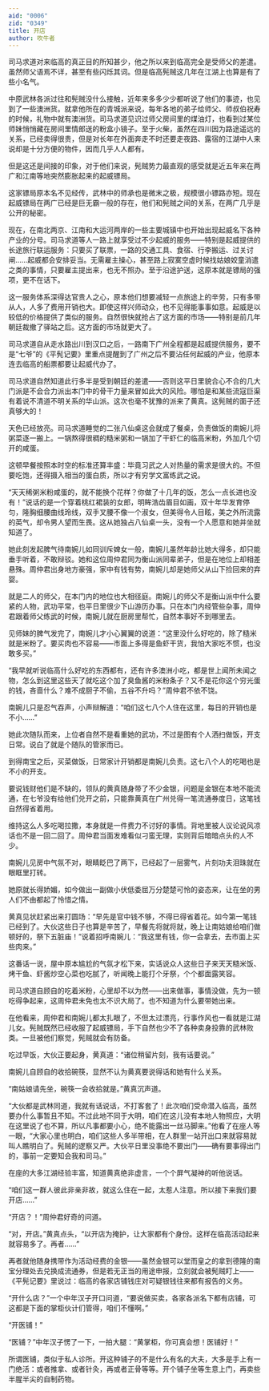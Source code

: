 ```yaml
---
aid: "0006"
zid: "0349"
title: 开店
author: 吹牛者
---
```


司马求道对来临高的真正目的所知甚少，他之所以来到临高完全是受师父的差遣。虽然师父语焉不详，甚至有些闪烁其词。但是临高髡贼这几年在江湖上也算是有了些小名气。

中原武林各派过往和髡贼没什么接触，近年来多多少少都听说了他们的事迹，也见到了一些澳洲货。就拿他所在的青城派来说，每年各地的弟子给师父、师叔伯祝寿的时候，礼物中就有澳洲货。司马求道见识过师父房间里的煤油灯，也看到过某位师妹悄悄藏在房间里情郎送的粉盒小镜子。至于火柴，虽然在四川因为路途遥远的关系，已经卖得很贵，但是对长年在外面奔走不时还要走夜路、露宿的江湖中人来说却是十分方便的物件，因而几乎人人都有。

但是这还是间接的印象，对于他们来说，髡贼势力最直观的感受就是近五年来在两广和江南等地突然膨胀起来的起威镖局。

这家镖局原本名不见经传，武林中的师承也是微末之极，规模很小镖路亦短。现在起威镖局在两广已经是巨无霸一般的存在，他们和髡贼之间的关系，在两广几乎是公开的秘密。

现在，在南北两京、江南和大运河两岸的一些主要城镇中也开始出现起威名下各种产业的分号。司马求道等人一路上就享受过不少起威的服务——特别是起威提供的长途旅行联运服务：只要买了联票，一路的交通工具、食宿、行李搬运、过关讨闸……起威都会安排妥当。无需雇主操心，甚至路上寂寞空虚时候找姑娘姣童消遣之类的事情，只要雇主提出来，也无不照办。至于沿途护送，这原本就是镖局的强项，更不在话下。

这一服务体系深得达官贵人之心，原本他们想要减轻一点旅途上的辛劳，只有多带从人，人多了费用开销也大。即使这样兴师动众，也不见得能事事如意。起威是以较低的价格提供了类似的服务。自然很快就抢占了这方面的市场——特别是前几年朝廷裁撤了驿站之后。这方面的市场就更大了。

司马求道自从走水路出川到汉口之后，一路南下广州全程都是起威提供服务，要不是“七爷”的《平髡记要》里重点提醒到了广州之后不要沾任何起威的产业，他原本连去临高的船票都要让起威代办了。

司马求道自然知道此行多半是受到朝廷的差遣——否则这平日里貌合心不合的几大门派是不会合力派出本门中的骨干力量来冒如此大的风险。哪怕是和某些流寇巨渠有着说不清道不明关系的华山派。这次也毫不犹豫的派来了黄真。这髡贼的面子还真够大的！

天色已经放亮。司马求道睡觉的二张八仙桌这会就成了餐桌，负责做饭的南婉儿将粥菜逐一搬上。一锅熬得很稠的糙米粥和一锅加了干虾仁的临高米粉，外加几个切开的咸蛋。

这顿早餐按照本时空的标准还算丰盛：毕竟习武之人对热量的需求是很大的。不但要吃饱，还得摄入相当的蛋白质，所以才有穷学文富练武之说。

“天天稀粥米粉咸蛋的，就不能换个花样？你做了十几年的饭，怎么一点长进也没有！”说话的是一个穿着桃红裙装的女郎，明眸浩齿眉目如画，双十年华发育停匀，隆胸细腰曲线玲线，双手叉腰不像一个淑女，但美得令人目眩，美之外所流露的英气，却令男人望而生畏。这从她独占八仙桌一头，没有一个人愿意和她并坐就知道了。

她此刻发起脾气待南婉儿如同训斥婢女一般，南婉儿虽然年龄比她大得多，却只能垂手听着，不敢辩驳。她和这位周仲君同为衡山派同辈弟子，但是在地位上却相差悬殊。周仲君出身地方豪强，家中有钱有势，南婉儿却是她师父从山下捡回来的弃婴。

就是二人的师父，在本门内的地位也大相径庭。南婉儿的师父不是衡山派中什么要紧的人物，武功平常，也平日里很少下山游历办事。只在本门内经管些杂事，周仲君跟着师父练武的时候，南婉儿就在厨房里帮忙，自然本事好不到哪里去。

见师妹的脾气发完了，南婉儿才小心翼翼的说道：“这里没什么好吃的，除了糙米就是米粉了。要买肉也不容易——市面上多得是鱼虾干货，我怕大家吃不惯，也没敢多买。”

“我早就听说临高什么好吃的东西都有，还有许多澳洲小吃，都是世上闻所未闻之物，怎么到这里这些天了就吃这个加了臭鱼酱的米粉条子？又不是花你这个穷光蛋的钱，吝啬什么？难不成厨子不偷，五谷不升吗？”周仲君不依不饶。

南婉儿只是忍气吞声，小声辩解道：“咱们这七八个人住在这里，每日的开销也是不小……”

她此次随队而来，上位者自然不是看重她的武功，不过是图有个人洒扫做饭，开支日常。说白了就是个随队的管家而已。

到得南宝之后，买菜做饭，日常家计开销都是南婉儿负责。这七八个人的吃喝也是不小的开支。

要说钱财他们是不缺的，领队的黄真随身带了不少金银，问题是金银在本地不能流通，在七爷没有给他们兑开之前，只能靠黄真在广州兑得一笔流通券度日，这笔钱自然得省着用。

维持这么人多吃喝拉撒，本身就是一件费力不讨好的事情。背地里被人议论说风凉话也不是一回二回了。周仲君当面发难看似刁蛮无理，实则背后暗暗点头的人不少。

南婉儿见房中气氛不对，眼睛眨巴了两下，已经起了一层雾气，片刻功夫泪珠就在眼眶里打转。

她原就长得娇媚，如今做出一副做小伏低委屈万分楚楚可怜的姿态来，让在坐的男人们不由都起了怜惜之情。

黄真见状赶紧出来打圆场：“早先是官中钱不够，不得已得省着花。如今第一笔钱已经到了。大伙这些日子也算是辛苦了，早餐先将就将就，晚上让南姑娘给咱们做顿好的，祭下五脏庙！”说着招呼南婉儿：“我这里有钱，你一会拿去，去市面上买些肉来。”

这番话一说，屋中原本尴尬的气氛才松下来，实话说众人这些日子来天天糙米饭、烤干鱼、虾酱炒空心菜也吃腻了，听闻晚上能打个牙祭，个个都面露笑容。

司马求道自顾自的吃着米粉，心里却不以为然——出来做事，事情没做，先为一顿吃得争起来，这周仲君未免也太不识大局了。也不知道为什么要带她出来。

在他看来，周仲君和南婉儿都太扎眼了，不但太过漂亮，行事作风也一看就是江湖儿女。髡贼既然已经收服了起威镖局，手下自然也少不了各种卖身投靠的武林败类。一旦被他们察觉，髡贼就会有防备。

吃过早饭，大伙正要起身，黄真道：“诸位稍留片刻，我有话要说。”

南婉儿自顾自的收拾碗筷，显然不认为黄真要说得话和她有什么关系。

“南姑娘请先坐，碗筷一会收拾就是。”黄真沉声道。

“大伙都是武林同道，我就有话说话，不打客套了！此次咱们受命潜入临高，虽然要办什么事暂且不知。不过此地不同于大明，咱们在这儿没有本地人物照应，大明在这里说了也不算，所以凡事都要小心，绝不能露出一丝马脚来。”他看了在座人等一眼，“大家心里也明白，咱们这些人多半带相，在人群里一站开出口来就容易就叫人瞧明白了。髡贼的逻察又严。大伙平日里没事绝不要出门——确有要事得出门的，事前一定要知会我和司马。”

在座的大多江湖经验丰富，知道黄真绝非虚言，一个个屏气凝神的听他说话。

“咱们这一群人彼此非亲非故，就这么住在一起，太惹人注意。所以接下来我们要开店……”

“开店？！”周仲君好奇的问道。

“对，开店。”黄真点头，“以开店为掩护，让大家都有个身份。这样在临高活动起来就容易多了。再者……”

再者就他随身携带作为活动经费的金银——虽然金银可以堂而皇之的拿到德隆的南宝分理处去兑换成流通券，但是若无正当的用途申报，立刻就会被髡贼盯上——《平髡记要》里说过：临高的各家店铺钱庄对可疑银钱往来都有报告的义务。

“开什么店？”一个中年汉子开口问道，“要说做买卖，各家各派名下都有店铺，可这都是下面的掌柜伙计们管得，咱们不懂啊。”

“开医铺！”

“医铺？”中年汉子愣了一下，一拍大腿：“黄掌柜，你可真会想！医铺好！”

所谓医铺，类似于私人诊所。开这种铺子的不是什么有名的大夫，大多是手上有一门绝活：或者推拿、或者针灸，再或者正骨等等。开个铺子坐等生意上门，再卖些半腥半尖的自制药物。
